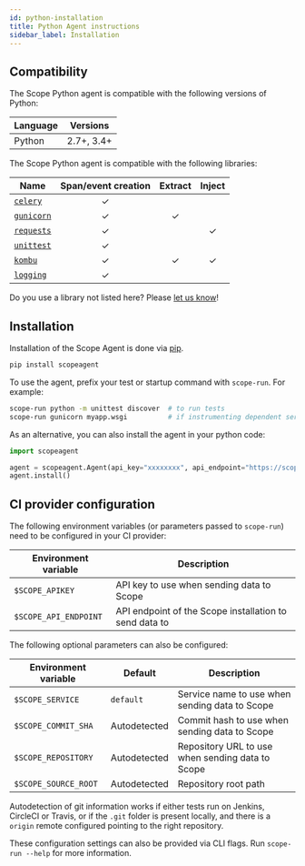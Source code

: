 ```yaml
---
id: python-installation
title: Python Agent instructions
sidebar_label: Installation
---
```



## Compatibility

The Scope Python agent is compatible with the following versions of Python:

| Language | Versions |
|----------|:--------:|
| Python | 2.7+, 3.4+ |

The Scope Python agent is compatible with the following libraries:

Name | Span/event creation | Extract | Inject
-----|:-------------:|:-------:|:------:
[`celery`](http://www.celeryproject.org) | ✓ |  | |
[`gunicorn`](https://pypi.org/project/gunicorn/) | ✓ | ✓ | |
[`requests`](https://pypi.org/project/requests/) | ✓ | | ✓ |
[`unittest`](https://docs.python.org/3/library/unittest.html) | ✓ | | |
[`kombu`](https://github.com/celery/kombu) | ✓ | ✓ | ✓
[`logging`](https://docs.python.org/3/library/logging.html) | ✓ | | |

Do you use a library not listed here? Please [let us know](https://home.codescope.com/goto/support)!

## Installation

Installation of the Scope Agent is done via [pip](https://pypi.org).

```bash
pip install scopeagent
```

To use the agent, prefix your test or startup command with `scope-run`. For example:

```bash
scope-run python -m unittest discover  # to run tests
scope-run gunicorn myapp.wsgi          # if instrumenting dependent services in integration tests
```

As an alternative, you can also install the agent in your python code:

```python
import scopeagent

agent = scopeagent.Agent(api_key="xxxxxxxx", api_endpoint="https://scope.mycompany.corp")
agent.install()
```


## CI provider configuration

The following environment variables (or parameters passed to `scope-run`) need to be configured in your CI provider:

| Environment variable | Description |
|---|---|
| `$SCOPE_APIKEY` | API key to use when sending data to Scope |
| `$SCOPE_API_ENDPOINT` | API endpoint of the Scope installation to send data to |


The following optional parameters can also be configured:

| Environment variable  | Default | Description |
|---|---|---|
| `$SCOPE_SERVICE` | `default` | Service name to use when sending data to Scope |
| `$SCOPE_COMMIT_SHA` | Autodetected | Commit hash to use when sending data to Scope |
| `$SCOPE_REPOSITORY` | Autodetected | Repository URL to use when sending data to Scope |
| `$SCOPE_SOURCE_ROOT` | Autodetected | Repository root path |

Autodetection of git information works if either tests run on Jenkins, CircleCI or Travis, or if the `.git` folder
is present locally, and there is a `origin` remote configured pointing to the right repository.

These configuration settings can also be provided via CLI flags. Run `scope-run --help` for more information.
